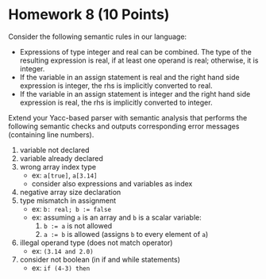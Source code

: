 # Homework 8 (10 Points)

Consider the following semantic rules in our language:

- Expressions of type integer and real can be combined. The type of the
  resulting expression is real, if at least one operand is real; otherwise, it
  is integer.
- If the variable in an assign statement is real and the right hand side
  expression is integer, the rhs is implicitly converted to real.
- If the variable in an assign statement is integer and the right hand side
  expression is real, the rhs is implicitly converted to integer.

Extend your Yacc-based parser with semantic analysis that performs the
following semantic checks and outputs corresponding error messages (containing
line numbers).

1. variable not declared
2. variable already declared
3. wrong array index type
    - ex: `a[true]`, `a[3.14]`
    - consider also expressions and variables as index
4. negative array size declaration
5. type mismatch in assignment
    - ex: `b: real; b := false`
    - ex: assuming `a` is an array and `b` is a scalar variable:
        1. `b := a` is not allowed
        2. `a := b` is allowed (assigns `b` to every element of `a`)
6. illegal operand type (does not match operator)
    - ex: `(3.14 and 2.0)`
7. consider not boolean (in if and while statements)
    - ex: `if (4-3) then `
